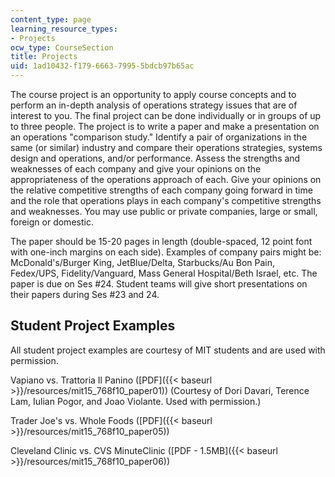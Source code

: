 ```yaml
---
content_type: page
learning_resource_types:
- Projects
ocw_type: CourseSection
title: Projects
uid: 1ad10432-f179-6663-7995-5bdcb97b65ac
---
```


The course project is an opportunity to apply course concepts and to perform an in-depth analysis of operations strategy issues that are of interest to you. The final project can be done individually or in groups of up to three people. The project is to write a paper and make a presentation on an operations "comparison study." Identify a pair of organizations in the same (or similar) industry and compare their operations strategies, systems design and operations, and/or performance. Assess the strengths and weaknesses of each company and give your opinions on the appropriateness of the operations approach of each. Give your opinions on the relative competitive strengths of each company going forward in time and the role that operations plays in each company's competitive strengths and weaknesses. You may use public or private companies, large or small, foreign or domestic.

The paper should be 15-20 pages in length (double-spaced, 12 point font with one-inch margins on each side). Examples of company pairs might be: McDonald's/Burger King, JetBlue/Delta, Starbucks/Au Bon Pain, Fedex/UPS, Fidelity/Vanguard, Mass General Hospital/Beth Israel, etc. The paper is due on Ses #24. Student teams will give short presentations on their papers during Ses #23 and 24.

Student Project Examples
------------------------

All student project examples are courtesy of MIT students and are used with permission.

Vapiano vs. Trattoria Il Panino ([PDF]({{< baseurl >}}/resources/mit15_768f10_paper01)) (Courtesy of Dori Davari, Terence Lam, Iulian Pogor, and Joao Violante. Used with permission.)

Trader Joe's vs. Whole Foods ([PDF]({{< baseurl >}}/resources/mit15_768f10_paper05))

Cleveland Clinic vs. CVS MinuteClinic ([PDF - 1.5MB]({{< baseurl >}}/resources/mit15_768f10_paper06))